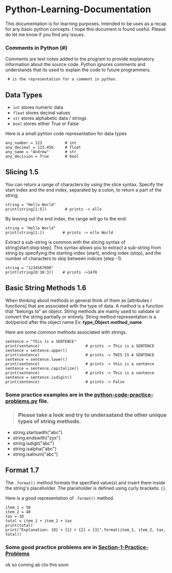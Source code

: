 # Python-Learning-Documentation
This documentation is for learning purposes. Intended to be uses as a recap for any basic python concepts. I hope this document is found useful. Please do let me know if you find any issues. 

### Comments in Python (#)
Comments are text notes added to the program to provide explanatory information about the source code. Python ignores comments and understands that its used to explain the code to future programmers. 

` # is the representation for a comment in python.`

## Data Types
- `int` stores numeric data
- `float` stores decinal values
- `str` stores alphabetic data / strings
- `bool` stores either True or False

Here is a small pyhton code representation for data types

```
any_number = 123          # int
any_decimal = 123.456     # float
any_name = "Andrew"       # str
any_decision = True       # bool
```
## Slicing 1.5

You can return a range of characters by using the slice syntax.
Specify the start index and the end index, separated by a colon, to return a part of the string.

```
string = "Hello World"
print(string[1:5])        # prints -> ello
```
By leaving out the end index, the range will go to the end:

```
string = "Hello World"
print(string[1:])        # prints -> ello World
```
Extract a sub-string is common with the slicing syntax of string[start:stop:step]. This syntax allows you to extract a sub-string from string by specifying the starting index (start), ending index (stop), and the number of characters to skip between indices (step -1).

```
string = "1234567890"
print(string[0:10:3])    # prints ->1470
```
## Basic String Methods 1.6

When thinking about methods in general think of them as [attributes / functions] that are associated with the type of data. A method is a function that “belongs to” an object. String methods are mainly used to validate or convert the string partially or entirely. String method representation is a dot/period after the object name Ex: **type_Object.method_name**

Here are some common methods associated with strings. 
```
sentence = "This is a SENTENCE"
print(sentence)                    # prints -> This is a SENTENCE
sentence = sentence.upper()
print(sentence)                    # prints -> THIS IS A SENTENCE
sentence = sentence.lower()
print(sentence)                    # prints -> this is a sentence
sentence = sentence.capitalize()
print(sentence)                    # prints -> This is a sentence
sentence = sentence.isdigit()
print(sentence)                    # prints -> False
```
### Some practice examples are in the [python-code-practice-problems.py](https://github.com/Umairjamill1390/Python-Learning-Documentation/blob/main/python-code-practice-problems.py) file. 

> ### Please take a look and try to undersatand the other unique types of string methods.
* string.startswith("abc")
* string.endswith("zyx")
* string.isdigit("abc")
* string.isalpha("abc")
* string.isalnum("abc")

## Format 1.7

The ` .format() ` method formats the specified value(s) and insert them inside the string's placeholder. The placeholder is defined using curly brackets: ` {} `. 

Here is a good representation of ` .format() ` method.

```
item_1 = 50
item_2 = 40
tax = 10
total = item_1 + item_2 + tax
print(total)
print("Explanation: {0} + {1} + {2} = {3}".format(item_1, item_2, tax, total))
```
### Some good practice problems are in [Section-1-Practice-Problems](https://github.com/imtiazahmad007/PythonCourse)

ok so coming ab cto this soon
